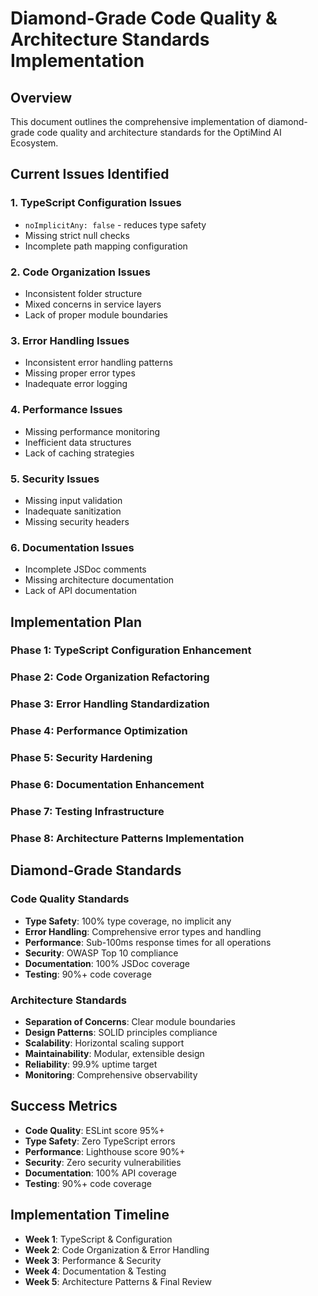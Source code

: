 # Diamond-Grade Code Quality & Architecture Standards Implementation

## Overview
This document outlines the comprehensive implementation of diamond-grade code quality and architecture standards for the OptiMind AI Ecosystem.

## Current Issues Identified

### 1. TypeScript Configuration Issues
- `noImplicitAny: false` - reduces type safety
- Missing strict null checks
- Incomplete path mapping configuration

### 2. Code Organization Issues
- Inconsistent folder structure
- Mixed concerns in service layers
- Lack of proper module boundaries

### 3. Error Handling Issues
- Inconsistent error handling patterns
- Missing proper error types
- Inadequate error logging

### 4. Performance Issues
- Missing performance monitoring
- Inefficient data structures
- Lack of caching strategies

### 5. Security Issues
- Missing input validation
- Inadequate sanitization
- Missing security headers

### 6. Documentation Issues
- Incomplete JSDoc comments
- Missing architecture documentation
- Lack of API documentation

## Implementation Plan

### Phase 1: TypeScript Configuration Enhancement
### Phase 2: Code Organization Refactoring
### Phase 3: Error Handling Standardization
### Phase 4: Performance Optimization
### Phase 5: Security Hardening
### Phase 6: Documentation Enhancement
### Phase 7: Testing Infrastructure
### Phase 8: Architecture Patterns Implementation

## Diamond-Grade Standards

### Code Quality Standards
- **Type Safety**: 100% type coverage, no implicit any
- **Error Handling**: Comprehensive error types and handling
- **Performance**: Sub-100ms response times for all operations
- **Security**: OWASP Top 10 compliance
- **Documentation**: 100% JSDoc coverage
- **Testing**: 90%+ code coverage

### Architecture Standards
- **Separation of Concerns**: Clear module boundaries
- **Design Patterns**: SOLID principles compliance
- **Scalability**: Horizontal scaling support
- **Maintainability**: Modular, extensible design
- **Reliability**: 99.9% uptime target
- **Monitoring**: Comprehensive observability

## Success Metrics
- **Code Quality**: ESLint score 95%+
- **Type Safety**: Zero TypeScript errors
- **Performance**: Lighthouse score 90%+
- **Security**: Zero security vulnerabilities
- **Documentation**: 100% API coverage
- **Testing**: 90%+ code coverage

## Implementation Timeline
- **Week 1**: TypeScript & Configuration
- **Week 2**: Code Organization & Error Handling
- **Week 3**: Performance & Security
- **Week 4**: Documentation & Testing
- **Week 5**: Architecture Patterns & Final Review